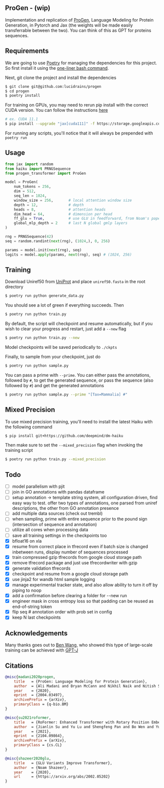 ## ProGen - (wip)

Implementation and replication of <a href="https://arxiv.org/abs/2004.03497">ProGen</a>, Language Modeling for Protein Generation, in Pytorch and Jax (the weights will be made easily transferrable between the two). You can think of this as GPT for proteins sequences.

## Requirements

We are going to use <a href="https://github.com/python-poetry/poetry">Poetry</a> for managing the dependencies for this project. So first install it using the <a href="https://github.com/python-poetry/poetry#osx--linux--bashonwindows-install-instructions">one-liner bash command</a>.

Next, git clone the project and install the dependencies

```bash
$ git clone git@github.com:lucidrains/progen
$ cd progen
$ poetry install
```

For training on GPUs, you may need to rerun pip install with the correct CUDA version. You can follow the instructions <a href="https://github.com/google/jax#pip-installation-gpu-cuda">here</a>


```bash
# ex. CUDA 11.1
$ pip install --upgrade "jax[cuda111]" -f https://storage.googleapis.com/jax-releases/jax_releases.html
```

For running any scripts, you'll notice that it will always be prepended with `poetry run`

## Usage

```python
from jax import random
from haiku import PRNGSequence
from progen_transformer import ProGen

model = ProGen(
    num_tokens = 256,
    dim = 512,
    seq_len = 1024,
    window_size = 256,       # local attention window size
    depth = 12,              # depth
    heads = 8,               # attention heads
    dim_head = 64,           # dimension per head
    ff_glu = True,           # use GLU in feedforward, from Noam's paper
    global_mlp_depth = 2     # last N global gmlp layers
)

rng = PRNGSequence(42)
seq = random.randint(next(rng), (1024,), 0, 256)

params = model.init(next(rng), seq)
logits = model.apply(params, next(rng), seq) # (1024, 256)
```

## Training

Download Uniref50 from <a href="https://www.uniprot.org/downloads">UniProt</a> and place `uniref50.fasta` in the root directory

```bash
$ poetry run python generate_data.py
```

You should see a lot of green if everything succeeds. Then


```bash
$ poetry run python train.py
```

By default, the script will checkpoint and resume automatically, but if you wish to clear your progress and restart, just add a `--new` flag

```bash
$ poetry run python train.py --new
```

Model checkpoints will be saved periodically to `./ckpts`

Finally, to sample from your checkpoint, just do

```bash
$ poetry run python sample.py
```

You can pass a prime with `--prime`. You can either pass the annotations, followed by `#`, to get the generated sequence, or pass the sequence (also followed by `#`) and get the generated annotations

```bash
$ poetry run python sample.py --prime "[Tax=Mammalia] #"
```

## Mixed Precision

To use mixed precision training, you'll need to install the latest Haiku with the following command

```bash
$ pip install git+https://github.com/deepmind/dm-haiku
```

Then make sure to set the `--mixed_precision` flag when invoking the training script

```bash
$ poetry run python train.py --mixed_precision
```

## Todo

- [ ] model parallelism with pjit
- [ ] join in GO annotations with pandas dataframe
- [ ] setup annotation -> template string system, all configuration driven, find easy way to test. offer two types of annotations, one parsed from uniref descriptions, the other from GO annotation presence
- [ ] add multiple data sources (check out trembl)
- [ ] when sampling, prime with entire sequence prior to the pound sign (intersection of sequence and annotation)
- [ ] utilize all cores when processing data
- [ ] save all training settings in the checkpoints too
- [x] bfloat16 on xla
- [x] resume from correct place in tfrecord even if batch size is changed inbetween runs, display number of sequences processed
- [x] train compressed gzip tfrecords from google cloud storage path
- [x] remove tfrecord package and just use tfrecordwriter with gzip
- [x] generate validation tfrecords
- [x] checkpoint and resume from a google cloud storage path
- [x] use jinja2 for wandb html sample logging
- [x] manage experimental tracker state, and also allow ability to turn it off by piping to noop
- [x] add a confirmation before clearing a folder for --new run
- [x] engineer mask in cross entropy loss so that padding can be reused as end-of-string token
- [x] flip seq # annotation order with prob set in config
- [x] keep N last checkpoints

## Acknowledgements

Many thanks goes out to <a href="https://github.com/kingoflolz">Ben Wang</a>, who showed this type of large-scale training can be achieved with <a href="https://github.com/kingoflolz/mesh-transformer-jax">GPT-J</a>

## Citations

```bibtex
@misc{madani2020progen,
    title   = {ProGen: Language Modeling for Protein Generation}, 
    author  = {Ali Madani and Bryan McCann and Nikhil Naik and Nitish Shirish Keskar and Namrata Anand and Raphael R. Eguchi and Po-Ssu Huang and Richard Socher},
    year    = {2020},
    eprint  = {2004.03497},
    archivePrefix = {arXiv},
    primaryClass = {q-bio.BM}
}
```

```bibtex
@misc{su2021roformer,
    title   = {RoFormer: Enhanced Transformer with Rotary Position Embedding},
    author  = {Jianlin Su and Yu Lu and Shengfeng Pan and Bo Wen and Yunfeng Liu},
    year    = {2021},
    eprint  = {2104.09864},
    archivePrefix = {arXiv},
    primaryClass = {cs.CL}
}
```

```bibtex
@misc{shazeer2020glu,
    title   = {GLU Variants Improve Transformer},
    author  = {Noam Shazeer},
    year    = {2020},
    url     = {https://arxiv.org/abs/2002.05202}
}
```
